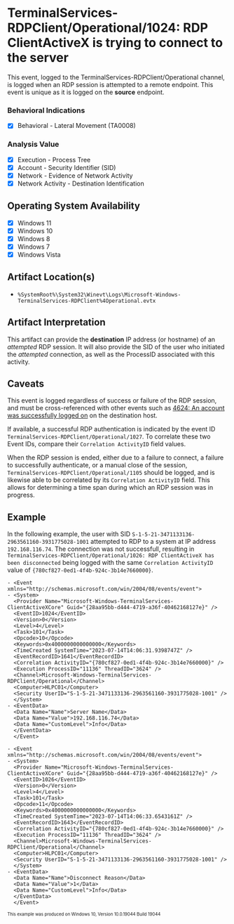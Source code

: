 # TerminalServices-RDPClient/Operational/1024: RDP ClientActiveX is trying to connect to the server
This event, logged to the TerminalServices-RDPClient/Operational channel, is logged when an RDP session is attempted to a remote endpoint. This event is unique as it is logged on the **source** endpoint. 

### Behavioral Indications
 - [x] Behavioral - Lateral Movement (TA0008)

### Analysis Value
 - [x] Execution - Process Tree
 - [x] Account - Security Identifier (SID)
 - [x] Network - Evidence of Network Activity
 - [x] Network Activity - Destination Identification

## Operating System Availability
 - [x] Windows 11
 - [x] Windows 10
 - [x] Windows 8
 - [x] Windows 7
 - [x] Windows Vista

## Artifact Location(s)
- `%SystemRoot%\System32\Winevt\Logs\Microsoft-Windows-TerminalServices-RDPClient%4Operational.evtx`

## Artifact Interpretation
This artifact can provide the **destination** IP address (or hostname) of an *attempted* RDP session. It will also provide the SID of the user who initiated the *attempted* connection, as well as the ProcessID associated with this activity. 

## Caveats
This event is logged regardless of success or failure of the RDP session, and must be cross-referenced with other events such as [4624: An account was successfully logged on](/account/evtx-4624-successful-logon.md) on the destination host.

If available, a successful RDP authentication is indicated by the event ID `TerminalServices-RDPClient/Operational/1027`. To correlate these two Event IDs, compare their `Correlation ActivityID` field values.

When the RDP session is ended, either due to a failure to connect, a failure to successfully authenticate, or a manual close of the session, `TerminalServices-RDPClient/Operational/1105` should be logged, and is likewise able to be correlated by its `Correlation ActivityID` field. This allows for determining a time span during which an RDP session was in progress.

## Example
In the following example, the user with SID `S-1-5-21-3471133136-2963561160-3931775028-1001` attempted to RDP to a system at IP address `192.168.116.74`. The connection was not successfull, resulting in `TerminalServices-RDPClient/Operational/1026: RDP ClientActiveX has been disconnected` being logged with the same `Correlation ActivityID` value of `{780cf827-0ed1-4f4b-924c-3b14e7660000}`. 

```
- <Event xmlns="http://schemas.microsoft.com/win/2004/08/events/event">
- <System>
  <Provider Name="Microsoft-Windows-TerminalServices-ClientActiveXCore" Guid="{28aa95bb-d444-4719-a36f-40462168127e}" /> 
  <EventID>1024</EventID> 
  <Version>0</Version> 
  <Level>4</Level> 
  <Task>101</Task> 
  <Opcode>10</Opcode> 
  <Keywords>0x4000000000000000</Keywords> 
  <TimeCreated SystemTime="2023-07-14T14:06:31.9398747Z" /> 
  <EventRecordID>1641</EventRecordID> 
  <Correlation ActivityID="{780cf827-0ed1-4f4b-924c-3b14e7660000}" /> 
  <Execution ProcessID="11136" ThreadID="3624" /> 
  <Channel>Microsoft-Windows-TerminalServices-RDPClient/Operational</Channel> 
  <Computer>HLPC01</Computer> 
  <Security UserID="S-1-5-21-3471133136-2963561160-3931775028-1001" /> 
  </System>
- <EventData>
  <Data Name="Name">Server Name</Data> 
  <Data Name="Value">192.168.116.74</Data> 
  <Data Name="CustomLevel">Info</Data> 
  </EventData>
  </Event>
```

```
- <Event xmlns="http://schemas.microsoft.com/win/2004/08/events/event">
- <System>
  <Provider Name="Microsoft-Windows-TerminalServices-ClientActiveXCore" Guid="{28aa95bb-d444-4719-a36f-40462168127e}" /> 
  <EventID>1026</EventID> 
  <Version>0</Version> 
  <Level>4</Level> 
  <Task>101</Task> 
  <Opcode>11</Opcode> 
  <Keywords>0x4000000000000000</Keywords> 
  <TimeCreated SystemTime="2023-07-14T14:06:33.6543161Z" /> 
  <EventRecordID>1643</EventRecordID> 
  <Correlation ActivityID="{780cf827-0ed1-4f4b-924c-3b14e7660000}" /> 
  <Execution ProcessID="11136" ThreadID="3624" /> 
  <Channel>Microsoft-Windows-TerminalServices-RDPClient/Operational</Channel> 
  <Computer>HLPC01</Computer> 
  <Security UserID="S-1-5-21-3471133136-2963561160-3931775028-1001" /> 
  </System>
- <EventData>
  <Data Name="Name">Disconnect Reason</Data> 
  <Data Name="Value">1</Data> 
  <Data Name="CustomLevel">Info</Data> 
  </EventData>
  </Event>
```
<sup><sub>This example was produced on Windows 10, Version 10.0.19044 Build 19044</sub></sup>